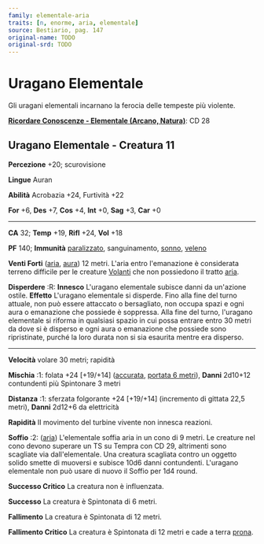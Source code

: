 ```yaml
---
family: elementale-aria
traits: [n, enorme, aria, elementale]
source: Bestiario, pag. 147
original-name: TODO
original-srd: TODO
---
```


# Uragano Elementale

Gli uragani elementali incarnano la ferocia delle tempeste più violente.

**[Ricordare Conoscenze - Elementale (Arcano, Natura)](/azioni/abilita/ricordare-conoscenze)**:
CD 28

## Uragano Elementale - Creatura 11

**Percezione** +20; scurovisione

**Lingue** Auran

**Abilità** Acrobazia +24, Furtività +22

**For** +6, **Des** +7, **Cos** +4, **Int** +0, **Sag** +3, **Car** +0

---

**CA** 32; **Temp** +19, **Rifl** +24, **Vol** +18

**PF** 140; **Immunità** [paralizzato](/condizioni/paralizzato), sanguinamento,
[sonno](/tratti/sonno), [veleno](/tratti/veleno)

**Venti Forti** ([aria](/tratti/aria), [aura](/tratti/aura)) 12 metri. L'aria
entro l'emanazione è considerata terreno difficile per le creature
[Volanti](/azioni/base/volare) che non possiedono il tratto
[aria](/tratti/aria).

**Disperdere** :R: **Innesco** L'uragano elementale subisce danni da un'azione
ostile. **Effetto** L'uragano elementale si disperde. Fino alla fine del turno
attuale, non può essere attaccato o bersagliato, non occupa spazi e ogni aura o
emanazione che possiede è soppressa. Alla fine del turno, l'uragano elementale
si riforma in qualsiasi spazio in cui possa entrare entro 30 metri da dove si è
disperso e ogni aura o emanazione che possiede sono ripristinate, purché la loro
durata non si sia esaurita mentre era disperso.

---

**Velocità** volare 30 metri; rapidità

**Mischia** :1: folata +24 \[+19/+14] ([accurata](/tratti/accurata),
[portata 6 metri](/tratti/portata)), **Danni** 2d10+12 contundenti più
Spintonare 3 metri

**Distanza** :1: sferzata folgorante +24 \[+19/+14] (incremento di gittata 22,5
metri), **Danni** 2d12+6 da elettricità

**Rapidità** II movimento del turbine vivente non innesca reazioni.

**Soffio** :2: ([aria](/tratti/aria)) L'elementale soffia aria in un cono di 9
metri. Le creature nel cono devono superare un TS su Tempra con CD 29,
altrimenti sono scagliate via dall'elementale. Una creatura scagliata contro un
oggetto solido smette di muoversi e subisce 10d6 danni contundenti. L'uragano
elementale non può usare di nuovo il Soffio per 1d4 round.

**Successo Critico** La creatura non è influenzata.

**Successo** La creatura è Spintonata di 6 metri.

**Fallimento** La creatura è Spintonata di 12 metri.

**Fallimento Critico** La creatura è Spintonata di 12 metri e cade a terra
[prona](/condizioni/prono).
